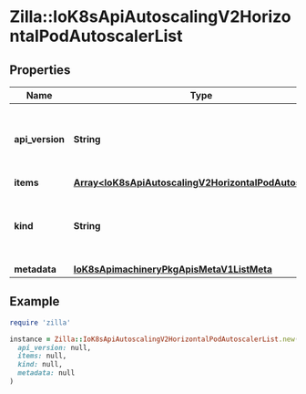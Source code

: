 # Zilla::IoK8sApiAutoscalingV2HorizontalPodAutoscalerList

## Properties

| Name | Type | Description | Notes |
| ---- | ---- | ----------- | ----- |
| **api_version** | **String** | APIVersion defines the versioned schema of this representation of an object. Servers should convert recognized schemas to the latest internal value, and may reject unrecognized values. More info: https://git.k8s.io/community/contributors/devel/sig-architecture/api-conventions.md#resources | [optional] |
| **items** | [**Array&lt;IoK8sApiAutoscalingV2HorizontalPodAutoscaler&gt;**](IoK8sApiAutoscalingV2HorizontalPodAutoscaler.md) | items is the list of horizontal pod autoscaler objects. |  |
| **kind** | **String** | Kind is a string value representing the REST resource this object represents. Servers may infer this from the endpoint the client submits requests to. Cannot be updated. In CamelCase. More info: https://git.k8s.io/community/contributors/devel/sig-architecture/api-conventions.md#types-kinds | [optional] |
| **metadata** | [**IoK8sApimachineryPkgApisMetaV1ListMeta**](IoK8sApimachineryPkgApisMetaV1ListMeta.md) |  | [optional] |

## Example

```ruby
require 'zilla'

instance = Zilla::IoK8sApiAutoscalingV2HorizontalPodAutoscalerList.new(
  api_version: null,
  items: null,
  kind: null,
  metadata: null
)
```

